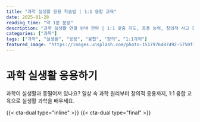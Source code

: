 ```yaml
---
title: "과학 실생활 응용 학습법 | 1:1 융합 교육"
date: 2025-01-28
reading_time: "약 1분 분량"
description: "과학 실생활 연결 완벽 전략 | 1:1 맞춤 지도, 응용 능력, 창의적 사고 [2025년]"
categories: ["과목"]
tags: ["과학", "실생활", "응용", "융합", "창의", "1:1과외"]
featured_image: "https://images.unsplash.com/photo-1517976487492-5750f3195933?w=1200&h=630&fit=crop"
---
```


# 과학 실생활 응용하기

과학이 실생활과 동떨어져 있나요? 일상 속 과학 원리부터 창의적 응용까지, 1:1 융합 교육으로 실생활 과학을 배우세요.

{{< cta-dual type="inline" >}}
{{< cta-dual type="final" >}}
